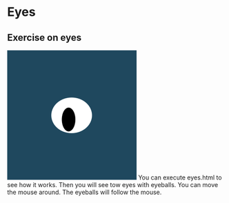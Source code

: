 # Eyes
## Exercise on eyes
<img src= "oneeye.png" width='300'/>
You can execute eyes.html to see how it works.
Then you will see tow eyes with eyeballs. You can move the mouse around.
The eyeballs will follow the mouse.
